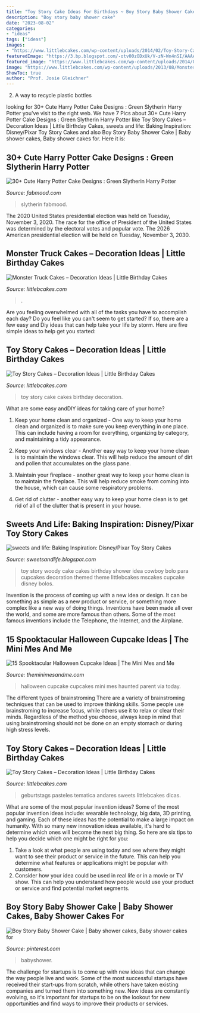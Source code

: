```yaml
---
title: "Toy Story Cake Ideas For Birthdays ~ Boy Story Baby Shower Cake"
description: "Boy story baby shower cake"
date: "2023-08-02"
categories:
- "ideas"
tags: ["ideas"]
images:
- "https://www.littlebcakes.com/wp-content/uploads/2014/02/Toy-Story-Cakes.jpg"
featuredImage: "https://3.bp.blogspot.com/-otv00zODxUk/V-zN-Wn4nSI/AAAAAAAAcSU/7l51vHj67bcLoBoMWt4M42SKnM5XXKkMACEw/s1600/e35104dbafcd94975dfca366eeaa5bab.jpg"
featured_image: "https://www.littlebcakes.com/wp-content/uploads/2014/02/Toy-Story-Cakes.jpg"
image: "https://www.littlebcakes.com/wp-content/uploads/2013/08/Monster-Truck-Birthday-Cake.jpg"
ShowToc: true
author: "Prof. Josie Gleichner"
---
```



2. A way to recycle plastic bottles 

	

		
looking for 30+ Cute Harry Potter Cake Designs : Green Slytherin Harry Potter you've visit to the right web. We have 7 Pics about 30+ Cute Harry Potter Cake Designs : Green Slytherin Harry Potter like Toy Story Cakes – Decoration Ideas | Little Birthday Cakes, sweets and life: Baking Inspiration: Disney/Pixar Toy Story Cakes and also Boy Story Baby Shower Cake | Baby shower cakes, Baby shower cakes for. Here it is:
		
    
## 30+ Cute Harry Potter Cake Designs : Green Slytherin Harry Potter

<img loading=lazy src="https://www.fabmood.com/inspiration/wp-content/uploads/2021/08/harry-potter-cake-14-370x584.jpg" onerror="this.onerror=null;this.src='https://tse4.mm.bing.net/th?id=OIP.cgMhKsewEL8vw1Pf-D4IKgAAAA&amp;pid=15.1';" alt="30+ Cute Harry Potter Cake Designs : Green Slytherin Harry Potter">

_Source: fabmood.com_

>slytherin fabmood. 

	

The 2020 United States presidential election was held on Tuesday, November 3, 2020. The race for the office of President of the United States was determined by the electoral votes and popular vote. The 2026 American presidential election will be held on Tuesday, November 3, 2030.

    
## Monster Truck Cakes – Decoration Ideas | Little Birthday Cakes

<img loading=lazy src="https://www.littlebcakes.com/wp-content/uploads/2013/08/Monster-Truck-Birthday-Cake.jpg" onerror="this.onerror=null;this.src='https://tse4.mm.bing.net/th?id=OIP.1uCWKXgFz0vIzdrdEDnvMAHaE8&amp;pid=15.1';" alt="Monster Truck Cakes – Decoration Ideas | Little Birthday Cakes">

_Source: littlebcakes.com_

>. 

	

Are you feeling overwhelmed with all of the tasks you have to accomplish each day? Do you feel like you can't seem to get started? If so, there are a few easy and Diy ideas that can help take your life by storm. Here are five simple ideas to help get you started:

    
## Toy Story Cakes – Decoration Ideas | Little Birthday Cakes

<img loading=lazy src="http://www.littlebcakes.com/wp-content/uploads/2014/02/Toy-Story-Cake-Ideas.jpg" onerror="this.onerror=null;this.src='https://tse1.mm.bing.net/th?id=OIP.SkDbF0H0TF2sYM-v-v5-wAHaLG&amp;pid=15.1';" alt="Toy Story Cakes – Decoration Ideas | Little Birthday Cakes">

_Source: littlebcakes.com_

>toy story cake cakes birthday decoration. 

	

What are some easy andDIY ideas for taking care of your home?
1. Keep your home clean and organized - One way to keep your home clean and organized is to make sure you keep everything in one place. This can include having a room for everything, organizing by category, and maintaining a tidy appearance.
2. Keep your windows clear - Another easy way to keep your home clean is to maintain the windows clear. This will help reduce the amount of dirt and pollen that accumulates on the glass pane.

3. Maintain your fireplace - another great way to keep your home clean is to maintain the fireplace. This will help reduce smoke from coming into the house, which can cause some respiratory problems.

4. Get rid of clutter - another easy way to keep your home clean is to get rid of all of the clutter that is present in your house.

    
## Sweets And Life: Baking Inspiration: Disney/Pixar Toy Story Cakes

<img loading=lazy src="http://1.bp.blogspot.com/_thhJANqWBAQ/TMRQlz2zNBI/AAAAAAAABgk/o-gz3b6mxCM/s1600/Toy+Story+Woody+Cake.JPG" onerror="this.onerror=null;this.src='https://tse3.mm.bing.net/th?id=OIP.cg_887WruoFB0-4phukJUQHaJ4&amp;pid=15.1';" alt="sweets and life: Baking Inspiration: Disney/Pixar Toy Story Cakes">

_Source: sweetsandlife.blogspot.com_

>toy story woody cake cakes birthday shower idea cowboy bolo para cupcakes decoration themed theme littlebcakes mscakes cupcake disney bolos. 

	

Invention is the process of coming up with a new idea or design. It can be something as simple as a new product or service, or something more complex like a new way of doing things. Inventions have been made all over the world, and some are more famous than others. Some of the most famous inventions include the Telephone, the Internet, and the Airplane.

    
## 15 Spooktacular Halloween Cupcake Ideas | The Mini Mes And Me

<img loading=lazy src="https://3.bp.blogspot.com/-otv00zODxUk/V-zN-Wn4nSI/AAAAAAAAcSU/7l51vHj67bcLoBoMWt4M42SKnM5XXKkMACEw/s1600/e35104dbafcd94975dfca366eeaa5bab.jpg" onerror="this.onerror=null;this.src='https://tse4.mm.bing.net/th?id=OIP.1vXjWYiVIYPtbEyaId5M0wHaLh&amp;pid=15.1';" alt="15 Spooktacular Halloween Cupcake Ideas | The Mini Mes and Me">

_Source: theminimesandme.com_

>halloween cupcake cupcakes mini mes haunted parent via today. 

	

The different types of brainstroming
There are a variety of brainstroming techniques that can be used to improve thinking skills. Some people use brainstroming to increase focus, while others use it to relax or clear their minds. Regardless of the method you choose, always keep in mind that using brainstroming should not be done on an empty stomach or during high stress levels.

    
## Toy Story Cakes – Decoration Ideas | Little Birthday Cakes

<img loading=lazy src="https://www.littlebcakes.com/wp-content/uploads/2014/02/Toy-Story-Cakes.jpg" onerror="this.onerror=null;this.src='https://tse3.mm.bing.net/th?id=OIP.bapMZ-u2WMAUOaOsA05TngHaJ4&amp;pid=15.1';" alt="Toy Story Cakes – Decoration Ideas | Little Birthday Cakes">

_Source: littlebcakes.com_

>geburtstags pasteles tematica andares sweets littlebcakes dicas. 

	

What are some of the most popular invention ideas?
Some of the most popular invention ideas include: wearable technology, big data, 3D printing, and gaming. Each of these ideas has the potential to make a large impact on humanity. With so many new innovation ideas available, it's hard to determine which ones will become the next big thing. So here are six tips to help you decide which one might be right for you: 
1) Take a look at what people are using today and see where they might want to see their product or service in the future. This can help you determine what features or applications might be popular with customers. 
2) Consider how your idea could be used in real life or in a movie or TV show. This can help you understand how people would use your product or service and find potential market segments.

    
## Boy Story Baby Shower Cake | Baby Shower Cakes, Baby Shower Cakes For

<img loading=lazy src="https://i.pinimg.com/736x/20/6f/86/206f869a9cfd1fb0522c362748bc97b7.jpg" onerror="this.onerror=null;this.src='https://tse3.mm.bing.net/th?id=OIP.WH1TkHc553LUFi0h4yGpKQHaLH&amp;pid=15.1';" alt="Boy Story Baby Shower Cake | Baby shower cakes, Baby shower cakes for">

_Source: pinterest.com_

>babyshower. 

	

The challenge for startups is to come up with new ideas that can change the way people live and work. Some of the most successful startups have received their start-ups from scratch, while others have taken existing companies and turned them into something new. New ideas are constantly evolving, so it's important for startups to be on the lookout for new opportunities and find ways to improve their products or services.

